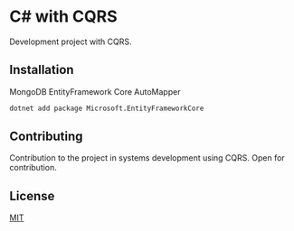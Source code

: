 # C# with CQRS

Development project with CQRS.

## Installation

MongoDB
EntityFramework Core
AutoMapper

```bash
dotnet add package Microsoft.EntityFrameworkCore
```

## Contributing
Contribution to the project in systems development using CQRS. Open for contribution.

## License
[MIT](https://choosealicense.com/licenses/mit/)